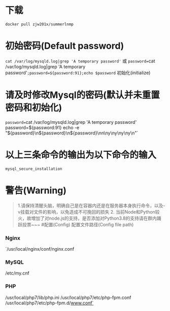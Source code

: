# 下载
`docker pull zjw201x/summerlnmp`
# 初始密码(Default password)
`cat /var/log/mysqld.log|grep 'A temporary password'`
或
`password=`cat /var/log/mysqld.log|grep 'A temporary password'`;password=${password:91};echo $password`
初始化(initialize)
# 请及时修改Mysql的密码(默认并未重置密码和初始化)
`password=`cat /var/log/mysqld.log|grep 'A temporary password'
password=${password:91}
echo -e "${password}\n${password}\n${password}\nn\ny\ny\ny\ny\n"`
# 以上三条命令的输出为以下命令的输入
`mysql_secure_installation`

# 警告(Warning)
> 1.请保持清醒头脑，明确自己是在容器内还是在服务器本身执行命令，以及-v挂载对文件的影响，以免造成不可挽回的损失
> 2. 当前Node和Python较火，故增加了对node.js的支持，是否添加对Python3.8的支持请在群内踊跃投票~~~
#配置(Config)
配置文件路径(Config file path)
### Nginx
`/usr/local/nginx/conf/nginx.conf
### MySQL
/etc/my.cnf
### PHP
/usr/local/php7/lib/php.ini
/usr/local/php7/etc/php-fpm.conf
/usr/local/php7/etc/php-fpm.d/www.conf`
